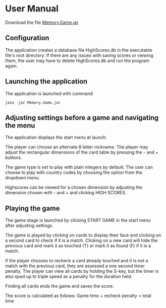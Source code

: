 # User Manual
Download the file [Memory.Game.jar](https://github.com/massamasa/otm-harjoitustyo/releases/tag/v1.0)

## Configuration
The application creates a database file HighScores.db in the executable file's root directory. 
If there are any issues with saving scores or viewing them, the user may have to delete HighScores.db and run the program again.

## Launching the application
The application is launched with command
```
java -jar Memory.Game.jar
```
## Adjusting settings before a game and navigating the menu
The application displays the start menu at launch. 

The player can choose an alternate 8 letter nickname.
The player may adjust the rectangular dimensions of the card table by pressing the - and + buttons.

The game type is set to play with plain integers by default. 
The user can choose to play with country codes by choosing the option from the dropdown menu.

Highscores can be viewed for a chosen dimension by adjusting the dimension chosen with - and + and clicking HIGH SCORES.

## Playing the game
The game stage is launched by clicking START GAME in the start menu after adjusting settings.

The game is played by clicking on cards to display their face and clicking on a second card to check if it is a match. 
Clicking on a new card will hide the previous card and mark it as touched (T) or mark it as found (F) if it is a match.

If the player chooses to recheck a card already touched and it is not a match with the previous card, they are assessed a one second timer penalty.
The player can view all cards by holding the S-key, but the timer is also sped up to triple speed as a penalty for the duration held.

Finding all cards ends the game and saves the score. 

The score is calculated as follows: Game time + recheck penalty = total time
